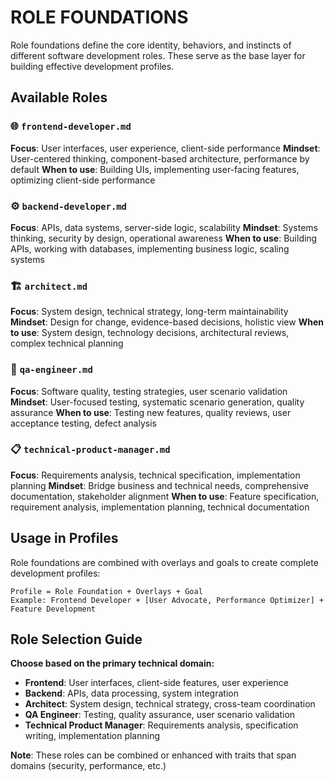 # ROLE FOUNDATIONS

Role foundations define the core identity, behaviors, and instincts of different software development roles. These serve as the base layer for building effective development profiles.

## Available Roles

### 🌐 `frontend-developer.md`
**Focus**: User interfaces, user experience, client-side performance
**Mindset**: User-centered thinking, component-based architecture, performance by default
**When to use**: Building UIs, implementing user-facing features, optimizing client-side performance

### ⚙️ `backend-developer.md`  
**Focus**: APIs, data systems, server-side logic, scalability
**Mindset**: Systems thinking, security by design, operational awareness
**When to use**: Building APIs, working with databases, implementing business logic, scaling systems

### 🏗️ `architect.md`
**Focus**: System design, technical strategy, long-term maintainability
**Mindset**: Design for change, evidence-based decisions, holistic view
**When to use**: System design, technology decisions, architectural reviews, complex technical planning

### 🧪 `qa-engineer.md`
**Focus**: Software quality, testing strategies, user scenario validation
**Mindset**: User-focused testing, systematic scenario generation, quality assurance
**When to use**: Testing new features, quality reviews, user acceptance testing, defect analysis

### 📋 `technical-product-manager.md`
**Focus**: Requirements analysis, technical specification, implementation planning
**Mindset**: Bridge business and technical needs, comprehensive documentation, stakeholder alignment
**When to use**: Feature specification, requirement analysis, implementation planning, technical documentation

## Usage in Profiles

Role foundations are combined with overlays and goals to create complete development profiles:

```
Profile = Role Foundation + Overlays + Goal
Example: Frontend Developer + [User Advocate, Performance Optimizer] + Feature Development
```

## Role Selection Guide

**Choose based on the primary technical domain:**
- **Frontend**: User interfaces, client-side features, user experience
- **Backend**: APIs, data processing, system integration
- **Architect**: System design, technical strategy, cross-team coordination
- **QA Engineer**: Testing, quality assurance, user scenario validation
- **Technical Product Manager**: Requirements analysis, specification writing, implementation planning

**Note**: These roles can be combined or enhanced with traits that span domains (security, performance, etc.)
